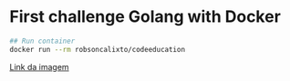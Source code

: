 # First challenge Golang with Docker

```sh
## Run container
docker run --rm robsoncalixto/codeeducation
```

[Link da imagem](https://hub.docker.com/repository/docker/mateusdnm/codeeducation)